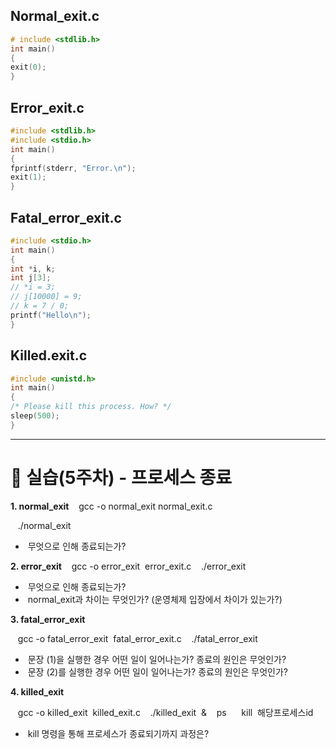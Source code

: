 ## Normal_exit.c
```c
# include <stdlib.h>
int main()
{
exit(0);
}
```

## Error_exit.c
```c
#include <stdlib.h>
#include <stdio.h>
int main()
{
fprintf(stderr, "Error.\n");
exit(1);
}
```

## Fatal_error_exit.c
```c
#include <stdio.h>
int main()
{
int *i, k;
int j[3];
// *i = 3;
// j[10000] = 9;
// k = 7 / 0;
printf("Hello\n");
}
```

## Killed.exit.c

```c
#include <unistd.h>
int main()
{
/* Please kill this process. How? */
sleep(500);
}
```

---
# 📌 실습(5주차) - 프로세스 종료

**1. normal_exit**
   gcc -o normal_exit normal_exit.c

   ./normal_exit
-  무엇으로 인해 종료되는가?

**2. error_exit**
   gcc -o error_exit  error_exit.c
   ./error_exit
-  무엇으로 인해 종료되는가?
-  normal_exit과 차이는 무엇인가? (운영체제 입장에서 차이가 있는가?)

**3. fatal_error_exit**

   gcc -o fatal_error_exit  fatal_error_exit.c
   ./fatal_error_exit
-  문장 (1)을 실행한 경우 어떤 일이 일어나는가? 종료의 원인은 무엇인가?
-  문장 (2)를 실행한 경우 어떤 일이 일어나는가? 종료의 원인은 무엇인가?

**4. killed_exit**

   gcc -o killed_exit  killed_exit.c
   ./killed_exit  &
   ps  
   kill  해당프로세스id
-  kill 명령을 통해 프로세스가 종료되기까지 과정은?